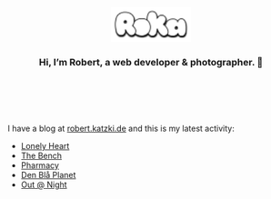<div align="center">
  <br>
  <br>
  <br>
  <br>
  <a href="https://robert.katzki.de/">
    <img width="140" src="https://github.com/ro-ka/ro-ka/blob/master/logo.svg" alt="Roka">
  </a>
  <br>
  <h3>Hi, I’m Robert, a web developer & photographer. 👋</h3>
 
  <br>
  <br>
  <br>
  <br>
</div>

I have a blog at [robert.katzki.de](https://robert.katzki.de/) and this is my latest activity:
<!-- BLOG-POST-LIST:START -->
- [Lonely Heart](https://robert.katzki.de/photos/2025/lonely-heart)
- [The Bench](https://robert.katzki.de/photos/2025/the-bench)
- [Pharmacy](https://robert.katzki.de/photos/2025/pharmacy)
- [Den Blå Planet](https://robert.katzki.de/photos/2025/den-bla-planet)
- [Out @ Night](https://robert.katzki.de/photos/2025/out-night)
<!-- BLOG-POST-LIST:END -->
